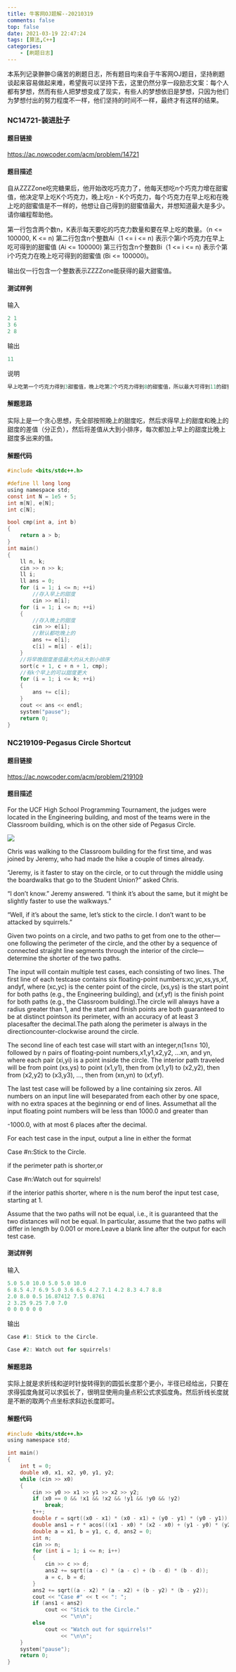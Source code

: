 ```yaml
---
title: 牛客网OJ题解--20210319
comments: false
top: false
date: 2021-03-19 22:47:24
tags: [算法,C++]
categories: 
	- [刷题日志]
---
```


本系列记录翀翀😐痛苦的刷题日志，所有题目均来自于牛客网OJ题目，坚持刷题谈起来容易做起来难，希望我可以坚持下去，这里仍然分享一段励志文案：每个人都有梦想，然而有些人把梦想变成了现实，有些人的梦想依旧是梦想，只因为他们为梦想付出的努力程度不一样，他们坚持的时间不一样，最终才有这样的结果。

<!-- more -->

### NC14721-装进肚子

#### 题目链接

https://ac.nowcoder.com/acm/problem/14721

#### 题目描述

自从ZZZZone吃完糖果后，他开始改吃巧克力了，他每天想吃n个巧克力增在甜蜜值，他决定早上吃K个巧克力，晚上吃n - K个巧克力，每个巧克力在早上吃和在晚上吃的甜蜜值是不一样的，他想让自己得到的甜蜜值最大，并想知道最大是多少。  请你编程帮助他。

第一行包含两个数n，K表示每天要吃的巧克力数量和要在早上吃的数量。（n <= 100000, K <= n)
第二行包含n个整数Ai（1 <= i <= n) 表示个第i个巧克力在早上吃可得到的甜蜜值 (Ai <= 100000)
第三行包含n个整数Bi（1 <= i <= n) 表示个第i个巧克力在晚上吃可得到的甜蜜值 (Bi <= 100000)。

输出仅一行包含一个整数表示ZZZZone能获得的最大甜蜜值。

#### 测试样例

输入

```c
2 1
3 6
2 8
```

输出

```c
11
```

说明

```c
早上吃第一个巧克力得到3甜蜜值，晚上吃第2个巧克力得到8的甜蜜值，所以最大可得到11的甜蜜值。
```

#### 解题思路

实际上是一个贪心思想，先全部按照晚上的甜度吃，然后求得早上的甜度和晚上的甜度的差值（分正负），然后将差值从大到小排序，每次都加上早上的甜度比晚上甜度多出来的值。

#### 解题代码

```c
#include <bits/stdc++.h>

#define ll long long
using namespace std;
const int N = 1e5 + 5;
int m[N], e[N];
int c[N];

bool cmp(int a, int b)
{
    return a > b;
}
int main()
{
    ll n, k;
    cin >> n >> k;
    ll i;
    ll ans = 0;
    for (i = 1; i <= n; ++i)
        //存入早上的甜度
        cin >> m[i];
    for (i = 1; i <= n; ++i)
    {
        //存入晚上的甜度
        cin >> e[i];
        //默认都吃晚上的
        ans += e[i];
        c[i] = m[i] - e[i];
    }
    //将早晚甜度差值最大的从大到小排序
    sort(c + 1, c + n + 1, cmp);
    //有k个早上的可以甜度更大
    for (i = 1; i <= k; ++i)
    {
        ans += c[i];
    }
    cout << ans << endl;
    system("pause");
    return 0;
}
```

### NC219109-Pegasus Circle Shortcut

#### 题目链接

https://ac.nowcoder.com/acm/problem/219109

#### 题目描述

For the UCF High School Programming Tournament, the judges were located in the Engineering building, and most of the teams were in the Classroom building, which is on the other side of Pegasus Circle.

![](https://gitee.com/Langwenchong/figure-bed/raw/master/20210320000703.png)

Chris was walking to the Classroom building for the first time, and was joined by Jeremy, who had made the hike a couple of times already.  

  “Jeremy, is it faster to stay on the circle, or to cut through the middle using the boardwalks that go to the Student Union?” asked Chris.  

  “I don’t know.” Jeremy answered. “I think it’s about the same, but it might be slightly faster to use the walkways.”  

  “Well, if it’s about the same, let’s stick to the circle. I don’t want to be attacked by squirrels.”

Given two points on a circle, and two paths to get from one to the other—one following the perimeter of the circle, and the other by a sequence of connected straight line segments through the interior of the circle—determine the shorter of the two paths.

The input will contain multiple test cases, each consisting of two lines. The first line of each testcase contains six floating-point numbers:xc,yc,xs,ys,xf, andyf, where (xc,yc) is the center point of the circle, (xs,ys) is the start point for both paths (e.g., the Engineering building), and (xf,yf) is the finish point for both paths (e.g., the Classroom building).The circle will always have a radius greater than 1, and the start and finish points are both guaranteed to be at distinct pointson its perimeter, with an accuracy of at least 3 placesafter the decimal.The path along the perimeter is always in the directioncounter-clockwise around the circle.



The second line of each test case will start with an integer,n(1≤n≤ 10), followed by n pairs of floating-point numbers,x1,y1,x2,y2, …xn, and yn, where each pair (xi,yi) is a point inside the circle. The interior path traveled will be from point (xs,ys) to point (x1,y1), then from (x1,y1) to (x2,y2), then from (x2,y2) to (x3,y3), …, then from (xn,yn) to (xf,yf).

The last test case will be followed by a line containing six zeros. All numbers on an input line will beseparated from each other by one space, with no extra spaces at the beginning or end of lines. Assumethat all the input floating point numbers will be less than 1000.0 and greater than

-1000.0, with at most 6 places after the decimal.

For each test case in the input, output a line in either the format

Case #n:Stick to the Circle.

if the perimeter path is shorter,or

Case #n:Watch out for squirrels!

if the interior pathis shorter, where n is the num berof the input test case, starting at 1.

Assume that the two paths will not be equal, i.e., it is guaranteed that the two distances will not be equal. In particular, assume that the two paths will differ in length by 0.001 or more.Leave a blank line after the output for each test case.

#### 测试样例

输入

```c
5.0 5.0 10.0 5.0 5.0 10.0
6 8.5 4.7 6.9 5.0 3.6 6.5 4.2 7.1 4.2 8.3 4.7 8.8
2.0 8.0 0.5 16.87412 7.5 0.8761
2 3.25 9.25 7.0 7.0
0 0 0 0 0 0
```

输出

```c
Case #1: Stick to the Circle.

Case #2: Watch out for squirrels!
```

#### 解题思路

实际上就是求折线和逆时针旋转得到的圆弧长度那个更小，半径已经给出，只要在求得弧度角就可以求弧长了，很明显使用向量点积公式求弧度角。然后折线长度就是不断的取两个点坐标求斜边长度即可。

#### 解题代码

```c
#include <bits/stdc++.h>
using namespace std;

int main()
{
    int t = 0;
    double x0, x1, x2, y0, y1, y2;
    while (cin >> x0)
    {
        cin >> y0 >> x1 >> y1 >> x2 >> y2;
        if (x0 == 0 && !x1 && !x2 && !y1 && !y0 && !y2)
            break;
        t++;
        double r = sqrt((x0 - x1) * (x0 - x1) + (y0 - y1) * (y0 - y1));
        double ans1 = r * acos(((x1 - x0) * (x2 - x0) + (y1 - y0) * (y2 - y0)) / (r * r)); //求弧长公式
        double a = x1, b = y1, c, d, ans2 = 0;
        int n;
        cin >> n;
        for (int i = 1; i <= n; i++)
        {
            cin >> c >> d;
            ans2 += sqrt((a - c) * (a - c) + (b - d) * (b - d));
            a = c, b = d;
        }
        ans2 += sqrt((a - x2) * (a - x2) + (b - y2) * (b - y2));
        cout << "Case #" << t << ": ";
        if (ans1 < ans2)
            cout << "Stick to the Circle."
                 << "\n\n";
        else
            cout << "Watch out for squirrels!"
                 << "\n\n";
    }
    system("pause");
    return 0;
}
```

